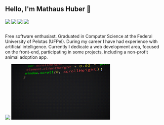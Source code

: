 ## Hello, I'm Mathaus Huber 👋

<div style="display: inline_block">
<a href="https://www.mathaushuber.com"><img align='center' src="https://img.shields.io/badge/website-000000?style=for-the-badge&logo=About.me&logoColor=white"></a>
<a href="https://www.linkedin.com/in/mathaus-huber"><img align='center' src="https://img.shields.io/badge/LinkedIn-0077B5?style=for-the-badge&logo=linkedin&logoColor=white"></a>
<a href="https://medium.com/@mathaushuber"><img align='center' src="https://img.shields.io/badge/Medium-12100E?style=for-the-badge&logo=medium&logoColor=white"></a>
<a href="https://www.instagram.com/mathaushuber/"><img align='center' src="https://img.shields.io/badge/Instagram-E4405F?style=for-the-badge&logo=instagram&logoColor=white"></a>
</div>

<br>

<p>Free software enthusiast. Graduated in Computer Science at the Federal University of Pelotas (UFPel). During my career I have had experience with artificial intelligence. Currently I dedicate a web development area, focused on the front-end, participating in some projects, including a non-profit animal adoption app. </p>

<div style="display: inline_block">
<img height="180em" src="https://github-readme-stats.vercel.app/api/top-langs/?username=HuberM1998&layout=compact&langs_count=7&theme=github_dark"/>
<img height="180em" src="/.github/code.gif">
</div>


